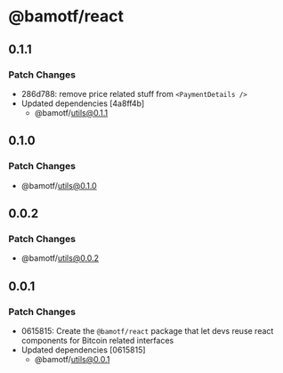 # @bamotf/react

## 0.1.1

### Patch Changes

- 286d788: remove price related stuff from `<PaymentDetails />`
- Updated dependencies [4a8ff4b]
  - @bamotf/utils@0.1.1

## 0.1.0

### Patch Changes

- @bamotf/utils@0.1.0

## 0.0.2

### Patch Changes

- @bamotf/utils@0.0.2

## 0.0.1

### Patch Changes

- 0615815: Create the `@bamotf/react` package that let devs reuse react
  components for Bitcoin related interfaces
- Updated dependencies [0615815]
  - @bamotf/utils@0.0.1
